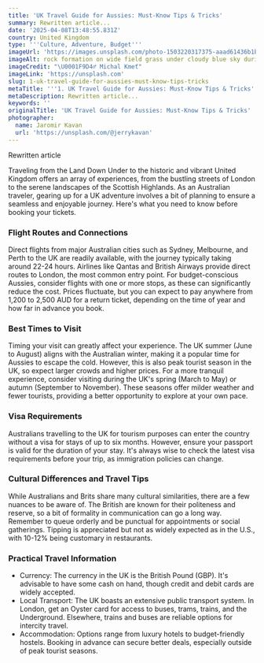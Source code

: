 ```yaml
---
title: 'UK Travel Guide for Aussies: Must-Know Tips & Tricks'
summary: Rewritten article...
date: '2025-04-08T13:48:55.831Z'
country: United Kingdom
type: '''Culture, Adventure, Budget'''
imageUrl: 'https://images.unsplash.com/photo-1503220317375-aaad61436b1b'
imageAlt: rock formation on wide field grass under cloudy blue sky during daytime
imageCredit: "\U0001F9D4‍♂️ Michal Kmeť"
imageLink: 'https://unsplash.com'
slug: 1-uk-travel-guide-for-aussies-must-know-tips-tricks
metaTitle: '''1. UK Travel Guide for Aussies: Must-Know Tips & Tricks'''
metaDescription: Rewritten article...
keywords: ''
originalTitle: 'UK Travel Guide for Aussies: Must-Know Tips & Tricks'
photographer:
  name: Jaromir Kavan
  url: 'https://unsplash.com/@jerrykavan'
---
```









Rewritten article

Traveling from the Land Down Under to the historic and vibrant United Kingdom offers an array of experiences, from the bustling streets of London to the serene landscapes of the Scottish Highlands. As an Australian traveler, gearing up for a UK adventure involves a bit of planning to ensure a seamless and enjoyable journey. Here's what you need to know before booking your tickets.

### Flight Routes and Connections

Direct flights from major Australian cities such as Sydney, Melbourne, and Perth to the UK are readily available, with the journey typically taking around 22-24 hours. Airlines like Qantas and British Airways provide direct routes to London, the most common entry point. For budget-conscious Aussies, consider flights with one or more stops, as these can significantly reduce the cost. Prices fluctuate, but you can expect to pay anywhere from 1,200 to 2,500 AUD for a return ticket, depending on the time of year and how far in advance you book.

### Best Times to Visit

Timing your visit can greatly affect your experience. The UK summer (June to August) aligns with the Australian winter, making it a popular time for Aussies to escape the cold. However, this is also peak tourist season in the UK, so expect larger crowds and higher prices. For a more tranquil experience, consider visiting during the UK's spring (March to May) or autumn (September to November). These seasons offer milder weather and fewer tourists, providing a better opportunity to explore at your own pace.

### Visa Requirements

Australians travelling to the UK for tourism purposes can enter the country without a visa for stays of up to six months. However, ensure your passport is valid for the duration of your stay. It's always wise to check the latest visa requirements before your trip, as immigration policies can change.

### Cultural Differences and Travel Tips

While Australians and Brits share many cultural similarities, there are a few nuances to be aware of. The British are known for their politeness and reserve, so a bit of formality in communication can go a long way. Remember to queue orderly and be punctual for appointments or social gatherings. Tipping is appreciated but not as widely expected as in the U.S., with 10-12% being customary in restaurants.

### Practical Travel Information

- Currency: The currency in the UK is the British Pound (GBP). It's advisable to have some cash on hand, though credit and debit cards are widely accepted.
- Local Transport: The UK boasts an extensive public transport system. In London, get an Oyster card for access to buses, trams, trains, and the Underground. Elsewhere, trains and buses are reliable options for intercity travel.
- Accommodation: Options range from luxury hotels to budget-friendly hostels. Booking in advance can secure better deals, especially outside of peak tourist seasons.
